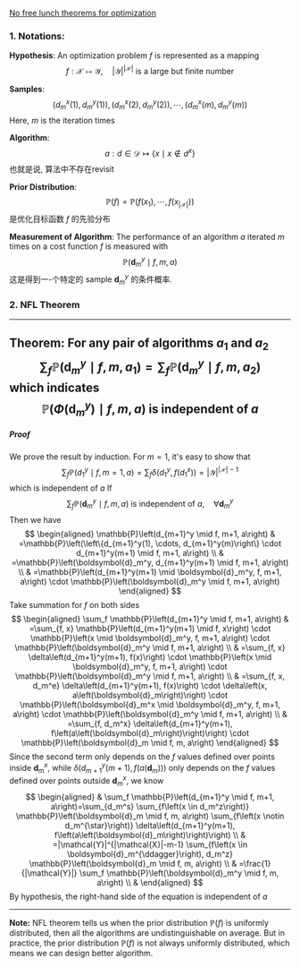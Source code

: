 [No free lunch theorems for optimization](zotero://select/library/items/YXZZHSFB)
### 1. Notations:

**Hypothesis**:
An optimization problem $f$ is represented as a mapping
$$
f: \mathcal{X} \mapsto \mathcal{Y}, \quad|\mathcal{Y}|^{|\mathcal{X}|} \text { is a large but finite number }
$$

**Samples**:
$$
\left(d_m^x(1), d_m^y(1)\right),\left(d_m^x(2), d_m^y(2)\right), \cdots,\left(d_m^x(m), d_m^y(m)\right)
$$
Here, $m$ is the iteration times

**Algorithm**:
$$
a: d \in \mathcal{D} \mapsto\left\{x \mid x \notin d^x\right\}
$$
也就是说, 算法中不存在revisit

**Prior Distribution**:
$$
\mathbb{P}(f)=\mathbb{P}\left(f\left(x_1\right), \cdots, f\left(x_{|\mathcal{X}|}\right)\right)
$$
是优化目标函数 $f$ 的先验分布

**Measurement of Algorithm**:
The performance of an algorithm $a$ iterated $m$ times on a cost function $f$ is measured with
$$
\mathbb{P}\left(\boldsymbol{d}_m^y \mid f, m, a\right)
$$
这是得到一-个特定的 sample $\boldsymbol{d}_m^y$ 的条件概率.

### 2. NFL Theorem
---
**Theorem**: For any pair of algorithms $a_1$ and $a_2$
$$
\sum_f \mathbb{P}\left(\boldsymbol{d}_m^y \mid f, m, a_1\right)=\sum_f \mathbb{P}\left(\boldsymbol{d}_m^y \mid f, m, a_2\right)
$$
which indicates
$$
\mathbb{P}\left(\Phi\left(\boldsymbol{d}_m^y\right) \mid f, m, a\right) \text { is independent of } a
$$
---

##### Proof
We prove the result by induction. For $m=1$, it's easy to show that
$$
\sum_f \mathbb{P}\left(d_1^y \mid f, m=1, a\right)=\sum_f \delta\left(d_1^y, f\left(d_1^x\right)\right)=|\mathcal{Y}|^{|\mathcal{X}|-1}
$$
which is independent of $a$
If
$$
\sum_f \mathbb{P}\left(\boldsymbol{d}_m^y \mid f, m, a\right) \text { is independent of } a, \quad \forall \boldsymbol{d}_m^y
$$
Then we have
$$
\begin{aligned}
\mathbb{P}\left(d_{m+1}^y \mid f, m+1, a\right) & =\mathbb{P}\left(\left\{d_{m+1}^y(1), \cdots, d_{m+1}^y(m)\right\} \cdot d_{m+1}^y(m+1) \mid f, m+1, a\right) \\
& =\mathbb{P}\left(\boldsymbol{d}_m^y, d_{m+1}^y(m+1) \mid f, m+1, a\right) \\
& =\mathbb{P}\left(d_{m+1}^y(m+1) \mid \boldsymbol{d}_m^y, f, m+1, a\right) \cdot \mathbb{P}\left(\boldsymbol{d}_m^y \mid f, m+1, a\right)
\end{aligned}
$$
Take summation for $f$ on both sides
$$
\begin{aligned}
\sum_f \mathbb{P}\left(d_{m+1}^y \mid f, m+1, a\right) & =\sum_{f, x} \mathbb{P}\left(d_{m+1}^y(m+1) \mid f, x\right) \cdot \mathbb{P}\left(x \mid \boldsymbol{d}_m^y, f, m+1, a\right) \cdot \mathbb{P}\left(\boldsymbol{d}_m^y \mid f, m+1, a\right) \\
& =\sum_{f, x} \delta\left(d_{m+1}^y(m+1), f(x)\right) \cdot \mathbb{P}\left(x \mid \boldsymbol{d}_m^y, f, m+1, a\right) \cdot \mathbb{P}\left(\boldsymbol{d}_m^y \mid f, m+1, a\right) \\
& =\sum_{f, x, d_m^e} \delta\left(d_{m+1}^y(m+1), f(x)\right) \cdot \delta\left(x, a\left(\boldsymbol{d}_m\right)\right) \cdot \mathbb{P}\left(\boldsymbol{d}_m^x \mid \boldsymbol{d}_m^y, f, m+1, a\right) \cdot \mathbb{P}\left(\boldsymbol{d}_m^y \mid f, m+1, a\right) \\
& =\sum_{f, d_m^x} \delta\left(d_{m+1}^y(m+1), f\left(a\left(\boldsymbol{d}_m\right)\right)\right) \cdot \mathbb{P}\left(\boldsymbol{d}_m \mid f, m, a\right)
\end{aligned}
$$
Since the second term only depends on the $f$ values defined over points inside $\boldsymbol{d}_m^x$, while $\delta\left(d_{m+1}^y(m+1), f\left(a\left(\boldsymbol{d}_m\right)\right)\right)$ only depends on the $f$ values defined over points outside $\boldsymbol{d}_m^x$, we know
$$
\begin{aligned}
& \sum_f \mathbb{P}\left(d_{m+1}^y \mid f, m+1, a\right)=\sum_{d_m^s} \sum_{f\left(x \in d_m^z\right)} \mathbb{P}\left(\boldsymbol{d}_m \mid f, m, a\right) \sum_{f\left(x \notin d_m^{\star}\right)} \delta\left(d_{m+1}^y(m+1), f\left(a\left(\boldsymbol{d}_m\right)\right)\right) \\
& =|\mathcal{Y}|^{|\mathcal{X}|-m-1} \sum_{f\left(x \in \boldsymbol{d}_m^{\ddagger}\right), d_m^z} \mathbb{P}\left(\boldsymbol{d}_m \mid f, m, a\right) \\
& =\frac{1}{|\mathcal{Y}|} \sum_f \mathbb{P}\left(\boldsymbol{d}_m^y \mid f, m, a\right) \\
&
\end{aligned}
$$
By hypothesis, the right-hand side of the equation is independent of $a$

---
**Note:** NFL theorem tells us when the prior distribution $\mathbb{P}(f)$ is uniformly distributed, then all the algorithms are undistinguishable on average. But in practice, the prior distribution $\mathbb{P}(f)$ is not always uniformly distributed, which means we can design better algorithm.